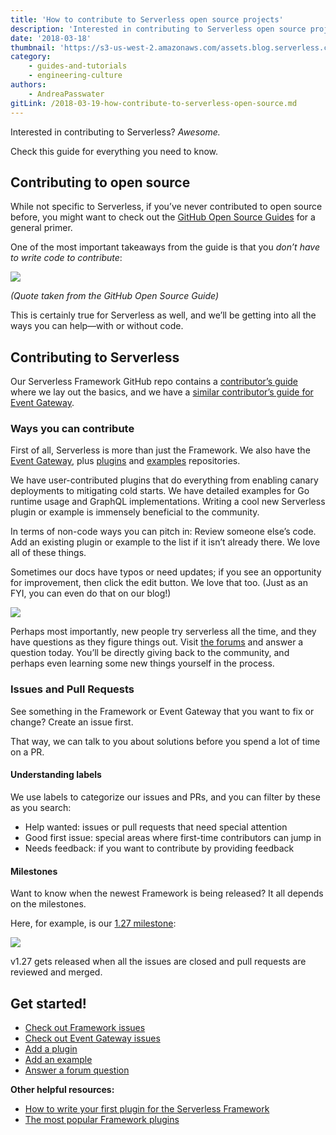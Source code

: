 ```yaml
---
title: 'How to contribute to Serverless open source projects'
description: 'Interested in contributing to Serverless open source projects? Here''s how you can.'
date: '2018-03-18'
thumbnail: 'https://s3-us-west-2.amazonaws.com/assets.blog.serverless.com/Serverless_logo.png'
category:
    - guides-and-tutorials
    - engineering-culture
authors:
    - AndreaPasswater
gitLink: /2018-03-19-how-contribute-to-serverless-open-source.md
---
```


Interested in contributing to Serverless? *Awesome.*

Check this guide for everything you need to know.

## Contributing to open source

While not specific to Serverless, if you’ve never contributed to open source before, you might want to check out the [GitHub Open Source Guides](https://opensource.guide/how-to-contribute/) for a general primer.

One of the most important takeaways from the guide is that you *don’t have to write code to contribute*:

<image src="https://s3-us-west-2.amazonaws.com/assets.blog.serverless.com/serverless-contribute/contribute-opensource.png">

*(Quote taken from the GitHub Open Source Guide)*

This is certainly true for Serverless as well, and we’ll be getting into all the ways you can help—with or without code.

## Contributing to Serverless

Our Serverless Framework GitHub repo contains a [contributor’s guide](https://github.com/serverless/serverless/blob/master/CONTRIBUTING.md) where we lay out the basics, and we have a [similar contributor’s guide for Event Gateway](https://github.com/serverless/event-gateway/blob/master/CONTRIBUTING.md).

### Ways you can contribute

First of all, Serverless is more than just the Framework. We also have the [Event Gateway](https://github.com/serverless/event-gateway), plus [plugins](https://github.com/serverless/plugins) and [examples](https://github.com/serverless/examples) repositories.

We have user-contributed plugins that do everything from enabling canary deployments to mitigating cold starts. We have detailed examples for Go runtime usage and GraphQL implementations. Writing a cool new Serverless plugin or example is immensely beneficial to the community.

In terms of non-code ways you can pitch in: Review someone else’s code. Add an existing plugin or example to the list if it isn’t already there. We love all of these things.

Sometimes our docs have typos or need updates; if you see an opportunity for improvement, then click the edit button. We love that too. (Just as an FYI, you can even do that on our blog!)

<image src="https://s3-us-west-2.amazonaws.com/assets.blog.serverless.com/serverless-contribute/edit-button.png">

Perhaps most importantly, new people try serverless all the time, and they have questions as they figure things out. Visit [the forums](shttps://forum.serverless.com/) and answer a question today. You’ll be directly giving back to the community, and perhaps even learning some new things yourself in the process.

### Issues and Pull Requests

See something in the Framework or Event Gateway that you want to fix or change? Create an issue first.

That way, we can talk to you about solutions before you spend a lot of time on a PR.

#### Understanding labels

We use labels to categorize our issues and PRs, and you can filter by these as you search:

- Help wanted: issues or pull requests that need special attention
- Good first issue: special areas where first-time contributors can jump in
- Needs feedback: if you want to contribute by providing feedback

#### Milestones

Want to know when the newest Framework is being released? It all depends on the milestones.

Here, for example, is our [1.27 milestone](https://github.com/serverless/serverless/milestone/42):

<image src="https://s3-us-west-2.amazonaws.com/assets.blog.serverless.com/serverless-contribute/127-milestone.png">

v1.27 gets released when all the issues are closed and pull requests are reviewed and merged.

## Get started!

- [Check out Framework issues](https://github.com/serverless/serverless/issues)
- [Check out Event Gateway issues](https://github.com/serverless/event-gateway/issues)
- [Add a plugin](https://github.com/serverless/plugins)
- [Add an example](https://github.com/serverless/examples)
- [Answer a forum question](https://forum.serverless.com/)

**Other helpful resources:**
- [How to write your first plugin for the Serverless Framework](https://serverless.com/blog/writing-serverless-plugins/)
- [The most popular Framework plugins](https://serverless.com/blog/most-popular-framework-plugins/)
